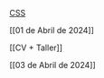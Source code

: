 [CSS](https://www.w3schools.com/css/css_intro.asp)

[[01 de Abril de 2024]]

[[CV + Taller]]

[[03 de Abril de 2024]]